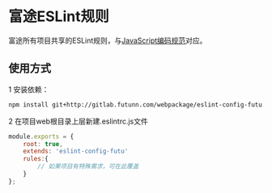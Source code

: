 # 富途ESLint规则

富途所有项目共享的ESLint规则，与[JavaScript编码规范](http://gitlab.futunn.com/web/webwiki/wikis/style-guidelines-javascript)对应。

## 使用方式

1 安装依赖：

```sh
npm install git+http://gitlab.futunn.com/webpackage/eslint-config-futu.git#1.0.0 --save-dev
```

2 在项目web根目录上层新建.eslintrc.js文件

```javascript
module.exports = {
    root: true,
    extends: 'eslint-config-futu'
    rules:{
        // 如果项目有特殊需求，可在此覆盖
    }
};
```